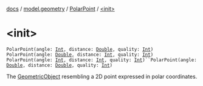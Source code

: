 [docs](../../index.md) / [model.geometry](../index.md) / [PolarPoint](index.md) / [&lt;init&gt;](./-init-.md)

# &lt;init&gt;

`PolarPoint(angle: `[`Int`](https://kotlinlang.org/api/latest/jvm/stdlib/kotlin/-int/index.html)`, distance: `[`Double`](https://kotlinlang.org/api/latest/jvm/stdlib/kotlin/-double/index.html)`, quality: `[`Int`](https://kotlinlang.org/api/latest/jvm/stdlib/kotlin/-int/index.html)`)`
`PolarPoint(angle: `[`Double`](https://kotlinlang.org/api/latest/jvm/stdlib/kotlin/-double/index.html)`, distance: `[`Int`](https://kotlinlang.org/api/latest/jvm/stdlib/kotlin/-int/index.html)`, quality: `[`Int`](https://kotlinlang.org/api/latest/jvm/stdlib/kotlin/-int/index.html)`)`
`PolarPoint(angle: `[`Int`](https://kotlinlang.org/api/latest/jvm/stdlib/kotlin/-int/index.html)`, distance: `[`Int`](https://kotlinlang.org/api/latest/jvm/stdlib/kotlin/-int/index.html)`, quality: `[`Int`](https://kotlinlang.org/api/latest/jvm/stdlib/kotlin/-int/index.html)`)``PolarPoint(angle: `[`Double`](https://kotlinlang.org/api/latest/jvm/stdlib/kotlin/-double/index.html)`, distance: `[`Double`](https://kotlinlang.org/api/latest/jvm/stdlib/kotlin/-double/index.html)`, quality: `[`Int`](https://kotlinlang.org/api/latest/jvm/stdlib/kotlin/-int/index.html)`)`

The [GeometricObject](../-geometric-object/index.md) resembling a 2D point expressed in polar coordinates.

